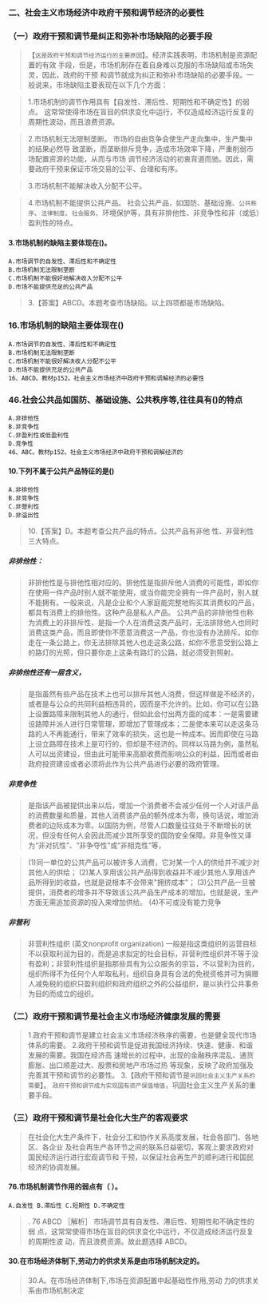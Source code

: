 ### 二、社会主义市场经济中政府干预和调节经济的必要性
### （一）政府干预和调节是纠正和弥补市场缺陷的必要手段
>   【`这是政府干预和调节经济运行的主要原因`】。经济实践表明，市场机制是资源配置的有效
手段，但是，市场机制存在着自身难以克服的市场缺陷或市场失灵，因此，政府的干预
和调节就成为纠正和弥补市场缺陷的必要手段。一般说来，市场缺陷主要表现在以下几个方面：

>   1.市场机制的调节作用具有【自发性、滞后性、短期性和不确定性】的弱点。
        这常常使得市场在盲目的供求变化中运行，不仅造成经济运行反复的周期性波动，而且浪费资源。
        
>   2.市场机制无法限制垄断。
    市场的自由竞争会使生产走向集中，生产集中的结果必然导
    致垄断，而垄断排斥竞争，造成市场效率下降，严重削弱市场配置资源的功能，从而与市场
    调节经济活动的初衷背道而驰。因此，需要政府干预来保证市场交易的公平、合理和有序。
    
>   3.市场机制不能解决收入分配不公平。

>   4.市场机制不能提供公共产品。
    社会公共产品，如国防、基础设施、`公共秩序`、`法律制度`、`社会服务`、环境保护等，具有非排他性、非竞争性和非（或低）盈利性的特点。


#### 3.市场机制的缺陷主要体现在()。
    A.市场调节的自发性、滞后性和不确定性
    B.市场机制无法限制垄断
    C.市场机制不能很好地解决收入分配不公平
    D.市场不能提供充足的公共产品
>   3.【答案】ABCD。本题考查市场缺陷。以上四项都是市场缺陷。

### 16.市场机制的缺陷主要体现在()
    A.市场调节的自发性、滞后性和不确定性
    B.市场机制无法限制垄断
    C.市场机制不能很好解决收人分配不公平
    D.市场不能提供充足的公共产品
    16、ABCD。教材p152。社会主义市场经济中政府干预和调解经济的必要性        

### 46.社会公共品如国防、基础设施、公共秩序等,往往具有()的特点
    A.非排他性
    B.非竞争性
    C.非盈利性或低盈利性
    D.竞争性
    46、ABC。教材p152。社会主义市场经济中政府干预和调解经济的

#### 10.下列不属于公共产品特征的是()
    A.非排他性
    B.非竞争性
    C.非营利性
    D.非溢出性
>   10.【答案】D。本题考查公共产品的特点。公共产品有非他
    性、非营利性三大特点。
    
##### 非排他性：
>   非排他性是与排他性相对应的。排他性是指排斥他人消费的可能性，即如你在使用一件产品时别人就不能使用，或当你能完全拥有一件产品时，别人就不能拥有。一般来说，凡是企业和个人家庭能完整地购买其消费权的产品，都具有消费上的排他性。这种产品是私人产品。
    公共产品的非排他性也称为消费上的非排斥性，是指一个人在消费这类产品时，无法排除他人也同时消费这类产品，而且即使你不愿意消费这一产品，你也没有办法排斥。如你走在一条公路上，你无法排除其他人也走这条公路，如你不愿意受到公路上的路灯的光照，但只要你走上这条有路灯的公路，就必须受到照射。
    
##### 非排他性还有一层含义，
>   是指虽然有些产品在技术上也可以排斥其他人消费，但这样做是不经济的，或者是与公众的共同利益相违背的，因而是不允许的。比如，你可以在公路上设置路障来限制其他人的通行，但如此会付出两方面的成本：一是需要建设路障并派人进行日常管理，即增加了管理成本；二是使本来可以走这条马路的人不再能通行，带来了效率的损失，这也是一种成本。因而即使在马路上设立路障在技术上是可行的，但却是不经济的。同样以马路为例，虽然私人可以出资建设，但由此可能带来高额收费而影响公众的利益，因而或者由政府投资建设或者必须将此作为公共产品进行必要的政府管理。

##### 非竞争性
>   是指该产品被提供出来以后，增加一个消费者不会减少任何一个人对该产品的消费数量和质量，其他人消费该产品的额外成本为零，换句话说，增加消费者的边际成本为零。以国防为例，尽管人口数量往往处于不断增长的状况，但没有任何人会因此而减少其所享受的国防安全保障。非竞争性又译为“非对抗性”、“非争夺性”或“非相克性”等，

>    (1)同一单位的公共产品可以被许多人消费，它对某一个人的供给并不减少对其他人的供给；
     (2)某人享用该公共产品得到收益并不减少其他人享用该产品所得到的收益，也就是说根本不会带来"拥挤成本"；
     (3)公共产品一旦被提供，消费者的增多并不导致该公共产品生产成本的增加，也就是说，生产方面无需追加资源的投入来增加供给。
     (4)不可或没有能力竞争

##### 非营利
>   非营利性组织 (英文nonprofit organization) 一般是指这类组织的运营目标不以获取利润为目的，而是追求拟定的社会目标，非营利性组织并不等于没有盈利；非营利性组织是指那些具有为公众服务的宗旨，不以营利为目的，组织所得不为任何个人牟取私利，组织自身具有合法的免税资格并可为捐赠人减免税的组织只盈利组织和政府组织之外的公益组织，是以执行公共事务为目的而成立的组织。


### （二）政府干预和调节是社会主义市场经济健康发展的需要
>   1.政府干预和调节是建立社会主义市场经济秩序的需要，也是健全现代市场体系的需要。
    2.政府干预和调节是促进我国经济持续、快速、健康、和谐发展的需要。我国在经济高
    速增长的过程中，出现的金融秩序混乱、通货膨胀、出口顺差过大、股票和房地产市场过热
    等现象，反映了政府加强及完善其干预和调节的必要性。
    3.【政府干预和调节是`巩固社会主义生产关系的需要`】。
    `政府干预和调节成为实现国有资产保值增值`，巩固社会主义生产关系的重要手段。

### （三）政府干预和调节是社会化大生产的客观要求
>   在社会化大生产条件下，社会分工和协作关系高度发展，社会各部门、各地区、各企业
    及社会再生产各环节之间的联系日益密切，客观上要求政府对国民经济运行进行宏观调节和
    干预，以保证社会再生产的顺利进行和国民经济的协调发展。

#### 76.市场机制调节作用的弱点有（ ）。
    A.自发性 B.滞后性 C.短期性 D.不确定性
>   . 76 ABCD ［解析］ 市场调节具有自发性、滞后性、短期性和不确定性的弱
    点，这常常使得市场在盲目的供求变化中运行，不仅造成经济运行反复的周期性波
    动，而且浪费资源。故此题选择 ABCD。

#### 30.在市场经济体制下,劳动力的供求关系是由市场机制决定的。
>   30.A。在市场经济体制下,市场在资源配置中起基础性作用,劳动
    力的供求关系由市场机制决定























    
